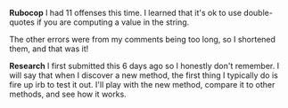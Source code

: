 
**Rubocop**
I had 11 offenses this time. I learned that it's ok to use double-quotes if you are computing a value in the string. 

The other errors were from my comments being too long, so I shortened them, and that was it!

**Research**
I first submitted this 6 days ago so I honestly don't remember. I will say that when I discover a new method, the first thing I typically do is fire up irb to test it out. I'll play with the new method, compare it to other methods, and see how it works.
